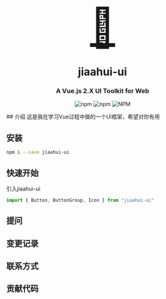  
 <p align="center">
  <a href="">
    <a href="" style="font-size:100px" >
      🛴
    </a>
  </a>
</p>
<h1 align="center">jiaahui-ui</h1>

<h3 align="center">A Vue.js 2.X UI Toolkit for Web</h3>
<div align="center">

![npm](https://img.shields.io/npm/v/jiaahui-ui?style=flat-square)
![npm](https://img.shields.io/npm/dt/jiaahui-ui?style=flat-square)
![NPM](https://img.shields.io/npm/l/jiaahui-ui?style=flat-square)

</div>
## 介绍
这是我在学习Vue过程中做的一个UI框架，希望对你有用

## 安装
```bash
npm i --save jiaahui-ui
```
## 快速开始
引入jiaahui-ui
```js
import { Button, ButtonGroup, Icon } from "jiaahui-ui"
```
## 提问

## 变更记录

## 联系方式

## 贡献代码

